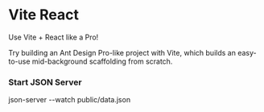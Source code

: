 # Vite React
Use Vite + React like a Pro!

Try building an Ant Design Pro-like project with Vite, which builds an easy-to-use mid-background scaffolding from scratch.

### Start JSON Server
json-server --watch public/data.json
